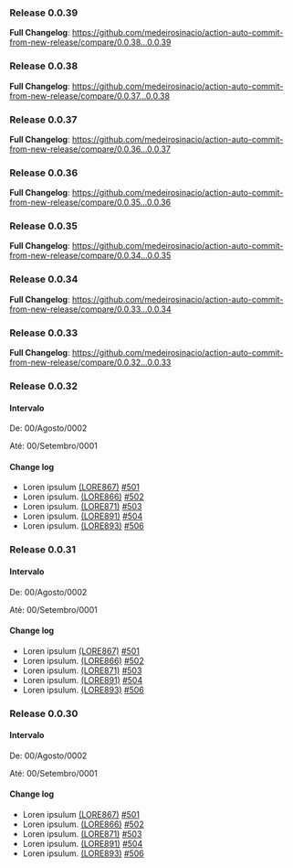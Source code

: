 ### Release 0.0.39 

**Full Changelog**: https://github.com/medeirosinacio/action-auto-commit-from-new-release/compare/0.0.38...0.0.39

### Release 0.0.38 

**Full Changelog**: https://github.com/medeirosinacio/action-auto-commit-from-new-release/compare/0.0.37...0.0.38

### Release 0.0.37 

**Full Changelog**: https://github.com/medeirosinacio/action-auto-commit-from-new-release/compare/0.0.36...0.0.37

### Release 0.0.36 

**Full Changelog**: https://github.com/medeirosinacio/action-auto-commit-from-new-release/compare/0.0.35...0.0.36

### Release 0.0.35 

**Full Changelog**: https://github.com/medeirosinacio/action-auto-commit-from-new-release/compare/0.0.34...0.0.35

### Release 0.0.34 

**Full Changelog**: https://github.com/medeirosinacio/action-auto-commit-from-new-release/compare/0.0.33...0.0.34

### Release 0.0.33 

**Full Changelog**: https://github.com/medeirosinacio/action-auto-commit-from-new-release/compare/0.0.32...0.0.33

### Release 0.0.32 

#### Intervalo
De: 00/Agosto/0002

Até: 00/Setembro/0001

#### Change log
- Loren ipsulum [(LORE867)](https://test.atlassian.net/browse/LORE867) [#501](https://github.com/testnologia/release-test/pull/501)
- Loren ipsulum. [(LORE866)](https://test.atlassian.net/browse/LORE866) [#502](https://github.com/testnologia/release-test/pull/502)
- Loren ipsulum. [(LORE871)](https://test.atlassian.net/browse/LORE871) [#503](https://github.com/testnologia/release-test/pull/503)
- Loren ipsulum. [(LORE891)](https://test.atlassian.net/browse/LORE891) [#504](https://github.com/testnologia/release-test/pull/504)
- Loren ipsulum. [(LORE893)](https://test.atlassian.net/browse/LORE893) [#506](https://github.com/testnologia/release-test/pull/506)

### Release 0.0.31 

#### Intervalo
De: 00/Agosto/0002

Até: 00/Setembro/0001

#### Change log
- Loren ipsulum [(LORE867)](https://test.atlassian.net/browse/LORE867) [#501](https://github.com/testnologia/release-test/pull/501)
- Loren ipsulum. [(LORE866)](https://test.atlassian.net/browse/LORE866) [#502](https://github.com/testnologia/release-test/pull/502)
- Loren ipsulum. [(LORE871)](https://test.atlassian.net/browse/LORE871) [#503](https://github.com/testnologia/release-test/pull/503)
- Loren ipsulum. [(LORE891)](https://test.atlassian.net/browse/LORE891) [#504](https://github.com/testnologia/release-test/pull/504)
- Loren ipsulum. [(LORE893)](https://test.atlassian.net/browse/LORE893) [#506](https://github.com/testnologia/release-test/pull/506)
### Release 0.0.30 

#### Intervalo
De: 00/Agosto/0002

Até: 00/Setembro/0001

#### Change log
- Loren ipsulum [(LORE867)](https://test.atlassian.net/browse/LORE867) [#501](https://github.com/testnologia/release-test/pull/501)
- Loren ipsulum. [(LORE866)](https://test.atlassian.net/browse/LORE866) [#502](https://github.com/testnologia/release-test/pull/502)
- Loren ipsulum. [(LORE871)](https://test.atlassian.net/browse/LORE871) [#503](https://github.com/testnologia/release-test/pull/503)
- Loren ipsulum. [(LORE891)](https://test.atlassian.net/browse/LORE891) [#504](https://github.com/testnologia/release-test/pull/504)
- Loren ipsulum. [(LORE893)](https://test.atlassian.net/browse/LORE893) [#506](https://github.com/testnologia/release-test/pull/506)
